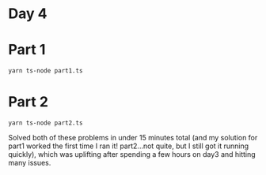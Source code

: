 # Day 4

# Part 1

    yarn ts-node part1.ts

# Part 2

    yarn ts-node part2.ts
    
Solved both of these problems in under 15 minutes total (and my solution for part1 worked the first time I ran it! part2...not quite, but I still got it running quickly), which was uplifting after spending a few hours on day3 and hitting many issues.